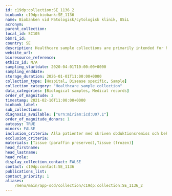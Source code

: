 ```yaml
---
id: c19dp:collection:SE_1136_2
biobank: c19dp:biobank:SE_1136
name: Biobanken vid Patologisk/cytologisk klinik, USiL
acronym:
parent_collection:
local_id: SC105
bbmri_id:
country: SE
description: Healthcare sample collections are primarily intended for healthcare, diagnostics and treatment, but can also be made available for research when there is a Swedish ethical approval and the patient has given their consent.
website_url:
bioresource_reference:
ethics_id: N/A
sampling_startdate: 2020-04-01T10:00:00+0000
sampling_enddate:
storage_duration: 2026-01-01T11:00:00+0000
collection_type: [Hospital, Disease specific, Sample]
collection_category: "Healthcare sample collection"
data_categories: [Biological samples, Medical records]
order_of_magnitude: 2
timestamp: 2021-02-16T11:00:00+0000
biobank_label:
sub_collections:
diagnosis_available: ["urn:miriam:icd:U07.1"]
order_of_magnitude_donors: 1
autopsy: TRUE
minors: FALSE
inclusion_criteria: Alla patienter med skriven obduktionsremiss och bekräftad Covid-19.
exclusion_criteria:
materials: [Tissue (paraffin preserved),Tissue (frozen)]
head_firstname:
head_lastname:
head_role:
display_collection_contact: FALSE
contact: c19dp:contact:SE_1136
publications_list:
contact_priority: 1
aliases:
    /menu/main/app-scd/collection/c19dp:collection:SE_1136_2
---
```

